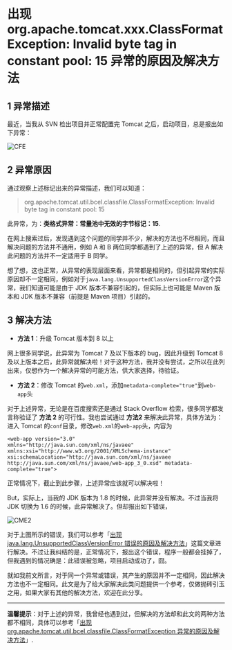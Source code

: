 # 出现 org.apache.tomcat.xxx.ClassFormatException: Invalid byte tag in constant pool: 15 异常的原因及解决方法

## 1 异常描述

最近，当我从 SVN 检出项目并正常配置完 Tomcat 之后，启动项目，总是报出如下异常：

![CFE](http://img.blog.csdn.net/20171107152404359)

## 2 异常原因

通过观察上述标记出来的异常描述，我们可以知道：

> org.apache.tomcat.util.bcel.classfile.ClassFormatException: Invalid byte tag in constant pool: 15

此异常，为：**类格式异常：常量池中无效的字节标记：15**.

在网上搜索过后，发现遇到这个问题的同学并不少，解决的方法也不尽相同，而且解决问题的方法并不通用，例如 A 和 B 两位同学都遇到了上述的异常，但 A 解决此问题的方法并不一定适用于 B 同学。

想了想，这也正常，从异常的表现层面来看，异常都是相同的，但引起异常的实际原因却不一定相同，例如对于`java.lang.UnsupportedClassVersionError`这个异常，我们知道可能是由于 JDK 版本不兼容引起的，但实际上也可能是 Maven 版本和 JDK 版本不兼容（前提是 Maven 项目）引起的。


## 3 解决方法

- **方法 1**：升级 Tomcat 版本到 8 以上

网上很多同学说，此异常为 Tomcat 7 及以下版本的 bug，因此升级到 Tomcat 8 及以上版本之后，此异常就解决啦！对于这种方法，我并没有尝试，之所以在此列出来，仅想作为一个解决异常的可能方法，供大家选择，待验证。

- **方法 2**：修改 Tomcat 的`web.xml`，添加`metadata-complete="true"`到`web-app`头

对于上述异常，无论是在百度搜索还是通过 Stack Overflow 检索，很多同学都发言称验证了 **方法 2** 的可行性。我也尝试通过 **方法2** 来解决此异常，具体方法为：进入 Tomcat 的`conf`目录，修改`web.xml`的`web-app`头，内容为

```
<web-app version="3.0" 
xmlns="http://java.sun.com/xml/ns/javaee" 
xmlns:xsi="http://www.w3.org/2001/XMLSchema-instance" 
xsi:schemaLocation="http://java.sun.com/xml/ns/javaee http://java.sun.com/xml/ns/javaee/web-app_3_0.xsd" metadata-complete="true">
```

正常情况下，截止到此步骤，上述异常应该就可以解决啦！

But，实际上，当我的 JDK 版本为 1.8 的时候，此异常并没有解决。不过当我将 JDK 切换为 1.6 的时候，此异常解决了。但却报出如下错误，

![CME2](http://img.blog.csdn.net/20171107160047154)

对于上图所示的错误，我们可以参考「[出现 java.lang.UnsupportedClassVersionError 错误的原因及解决方法](https://github.com/guobinhit/solutioncase-throwable/blob/master/solution-cases/class-version-error.md)」这篇文章进行解决。不过让我纠结的是，正常情况下，报出这个错误，程序一般都会挂掉了，但我遇到的情况确是：此错误被忽略，项目启动成功了，囧。

就如我前文所言，对于同一个异常或错误，其产生的原因并不一定相同，因此解决方法也不一定相同。此文是为了给大家解决此类问题提供一个参考，仅做抛砖引玉之用，如果大家有其他的解决方法，欢迎在此分享。


----------

**温馨提示**：对于上述的异常，我曾经也遇到过，但解决的方法却和此文的两种方法都不相同，具体可以参考「[出现 org.apache.tomcat.util.bcel.classfile.ClassFormatException 异常的原因及解决方法](https://github.com/guobinhit/solutioncase-throwable/blob/master/solution-cases/class-format-exception.md)」.

